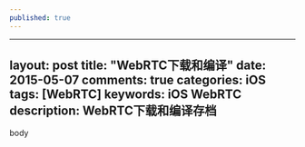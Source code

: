 ```yaml
---
published: true
---
```


---
layout: post
title: "WebRTC下载和编译"
date: 2015-05-07
comments: true
categories: iOS
tags: [WebRTC]
keywords: iOS WebRTC 
description: WebRTC下载和编译存档
---

body
